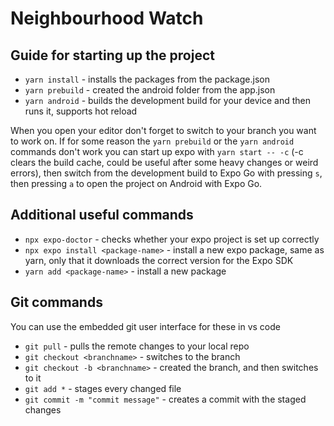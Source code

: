 # Neighbourhood Watch

## Guide for starting up the project
- `yarn install` - installs the packages from the package.json
- `yarn prebuild` - created the android folder from the app.json
- `yarn android` - builds the development build for your device and then runs it, supports hot reload

When you open your editor don't forget to switch to your branch you want to work on.
If for some reason the `yarn prebuild` or the `yarn android` commands don't work you can start up expo with `yarn start -- -c` 
(-c clears the build cache, could be useful after some heavy changes or weird errors), then switch from the development build to Expo Go with pressing `s`, then pressing `a` to open
the project on Android with Expo Go.


## Additional useful commands
- `npx expo-doctor` - checks whether your expo project is set up correctly
- `npx expo install <package-name>` - install a new expo package, same as yarn, only that it downloads the correct version for the Expo SDK
- `yarn add <package-name>` - install a new package

## Git commands
You can use the embedded git user interface for these in vs code

- `git pull` - pulls the remote changes to your local repo
- `git checkout <branchname>` - switches to the branch
- `git checkout -b <branchname>` - created the branch, and then switches to it
- `git add *` - stages every changed file
- `git commit -m "commit message"` - creates a commit with the staged changes
